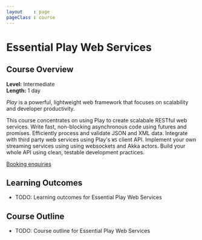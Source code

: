 ```yaml
---
layout    : page
pageClass : course
---
```


# Essential Play Web Services

## Course Overview

**Level:** Intermediate<br>
**Length:** 1 day

*Play* is a powerful, lightweight web framework that focuses on scalability and developer productivity.

This course concentrates on using Play to create scalabale RESTful web services. Write fast, non-blocking asynchronous code using futures and promises. Efficiently process and validate JSON and XML data. Integrate with third party web services using Play's `WS` client API. Implement your own streaming services using using websockets and Akka actors. Build your whole API using clean, testable development practices.

<a class="btn btn-primary" href="/enquiries.html?course=essential-play-services">Booking enquiries</a>

## Learning Outcomes

 - TODO: Learning outcomes for Essential Play Web Services

## Course Outline

 - TODO: Course outline for Essential Play Web Services
